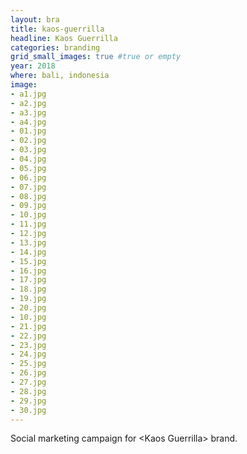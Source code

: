 ```yaml
---
layout: bra
title: kaos-guerrilla
headline: Kaos Guerrilla
categories: branding
grid_small_images: true #true or empty
year: 2018
where: bali, indonesia
image:
- a1.jpg
- a2.jpg
- a3.jpg
- a4.jpg
- 01.jpg
- 02.jpg
- 03.jpg
- 04.jpg
- 05.jpg
- 06.jpg
- 07.jpg
- 08.jpg
- 09.jpg
- 10.jpg
- 11.jpg
- 12.jpg
- 13.jpg
- 14.jpg
- 15.jpg
- 16.jpg
- 17.jpg
- 18.jpg
- 19.jpg
- 20.jpg
- 10.jpg
- 21.jpg
- 22.jpg
- 23.jpg
- 24.jpg
- 25.jpg
- 26.jpg
- 27.jpg
- 28.jpg
- 29.jpg
- 30.jpg
---
```

Social marketing campaign for &lt;Kaos Guerrilla&gt; brand.
